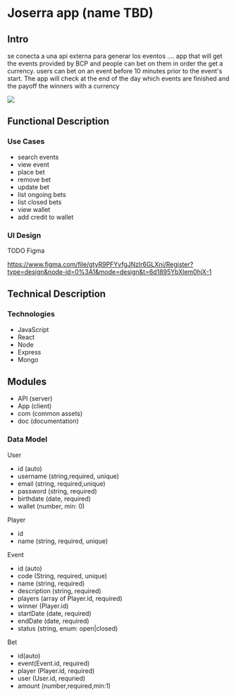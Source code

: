# Joserra app (name TBD)

## Intro

se conecta a una api externa para generar los eventos
....
app that will get the events provided by BCP and people can bet on them in order the get a currency.
users can bet on an event before 10 minutes prior to the event's start.
The app will check at the end of the day which events are finished and the payoff the winners with a currency


![](https://media.giphy.com/media/l2JdUxtzA6sueiBws/giphy.gif?cid=ecf05e47ugdhcxdnym5zuekpnqoc146ik356ce1mvppkctkj&ep=v1_gifs_search&rid=giphy.gif&ct=g)

## Functional Description

### Use Cases

- search events
- view event
- place bet
- remove bet
- update bet
- list ongoing bets
- list closed bets
- view wallet
- add credit to wallet

### UI Design

TODO Figma

https://www.figma.com/file/gtyR9PFYvfgJNzlr6GLXni/Register?type=design&node-id=0%3A1&mode=design&t=6d1895YbXlem0hjX-1

## Technical Description

### Technologies

- JavaScript
- React
- Node
- Express
- Mongo

## Modules

- API (server)
- App (client)
- com (common assets)
- doc (documentation)

### Data Model

User
- id (auto)
- username (string,required, unique)
- email (string, required,unique)
- password (string, required)
- birthdate (date, required)
- wallet (number, min: 0)

Player 
- id
- name (string, required, unique)

Event
- id (auto)
- code (String, required, unique)
- name (string, required)
- description (string, required)
- players (array of Player.id, required)
- winner (Player.id) 
- startDate (date, required)
- endDate (date, required)
- status (string, enum: open|closed)

Bet
- id(auto)
- event(Event.id, required)
- player (Player.id, required)
- user (User.id, requried)
- amount (number,required,min:1)